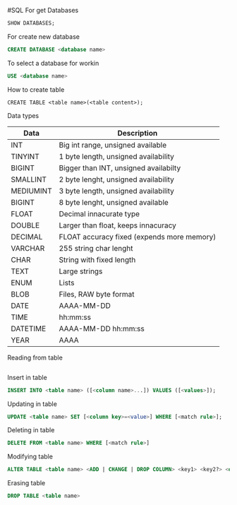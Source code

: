 #SQL 
For get Databases
```sql
SHOW DATABASES;
```
For create new database
```sql
CREATE DATABASE <database name>
```
To select a database for workin
```sql
USE <database name>
```
How to create table
```
CREATE TABLE <table name>(<table content>);
```

Data types

| Data      | Description                                |
| --------- | ------------------------------------------ |
| INT       | Big int range, unsigned available          |
| TINYINT   | 1 byte length, unsigned availability       |
| BIGINT    | Bigger than INT, unsigned availabilty      |
| SMALLINT  | 2 byte lenght, unsigned availability       |
| MEDIUMINT | 3 byte length, unsigned availability       |
| BIGINT    | 8 byte lenght, unsigned available          |
| FLOAT     | Decimal innacurate type                    |
| DOUBLE    | Larger than float, keeps innacuracy        |
| DECIMAL   | FLOAT accuracy fixed (expends more memory) |
| VARCHAR   | 255 string char lenght                     |
| CHAR      | String with fixed length                   |
| TEXT      | Large strings                              |
| ENUM      | Lists                                      |
| BLOB      | Files, RAW byte format                     |
| DATE      | AAAA-MM-DD                                 |
| TIME      | hh:mm:ss                                   |
| DATETIME  | AAAA-MM-DD hh:mm:ss                        |
| YEAR      | AAAA                                       |
Reading from table
```sql

```
Insert in table
```sql
INSERT INTO <table name> ([<column name>...]) VALUES ([<values>]);
```
Updating in table
```sql
UPDATE <table name> SET [<column key>=<value>] WHERE [<match rule>];
```
Deleting in table
```sql
DELETE FROM <table name> WHERE [<match rule>]
```
Modifying table
```sql
ALTER TABLE <table name> <ADD | CHANGE | DROP COLUMN> <key1> <key2?> <data type?> <table rules?>
```
Erasing table
```sql
DROP TABLE <table name>
```